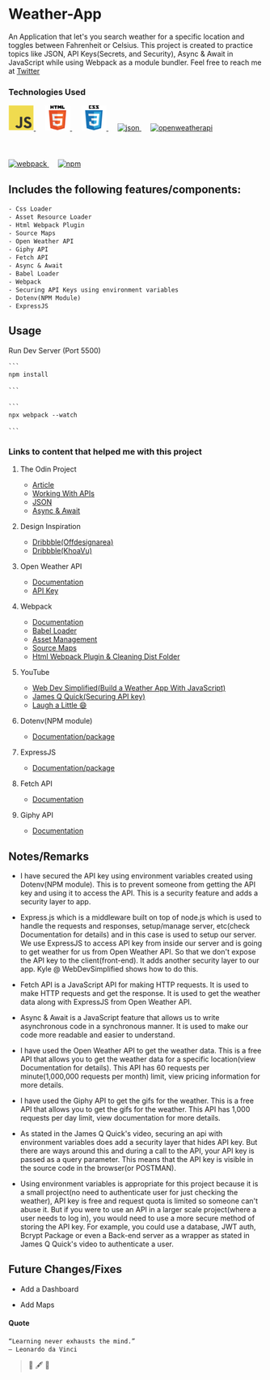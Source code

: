# Weather-App


<!-- ![This is an image]() -->


An Application that let's you search weather for a specific location and toggles between Fahrenheit or Celsius. This project is created to practice topics like JSON, API Keys(Secrets, and Security), Async & Await in JavaScript while using Webpack as a module bundler. Feel free to reach me at [Twitter](https://twitter.com/hmjatt/)


<!-- [Live Preview]() -->


### Technologies Used

<a href="https://developer.mozilla.org/en-US/docs/Web/JavaScript" target="_blank" rel="noreferrer"> <img src="https://raw.githubusercontent.com/devicons/devicon/master/icons/javascript/javascript-original.svg" alt="javascript" width="50" height="50"/> </a>  &emsp;   <a href="https://www.w3.org/html/" target="_blank" rel="noreferrer"> <img src="https://raw.githubusercontent.com/devicons/devicon/master/icons/html5/html5-original-wordmark.svg" alt="html5" width="50" height="50"/> </a>  &emsp;   <a href="https://www.w3schools.com/css/" target="_blank" rel="noreferrer"> <img src="https://raw.githubusercontent.com/devicons/devicon/master/icons/css3/css3-original-wordmark.svg" alt="css3" width="50" height="50"/> </a> &emsp; <a href="https://www.json.org/" target="_blank" rel="noreferrer"> <img src="https://upload.wikimedia.org/wikipedia/commons/c/c9/JSON_vector_logo.svg" alt="json" width="50" height="50"/> </a>  &emsp;  <a href="https://openweathermap.org/" target="_blank" rel="noreferrer"> <img src="https://openweathermap.org/themes/openweathermap/assets/vendor/owm/img/icons/logo_60x60.png" alt="openweatherapi" width="60" height="60"/> </a>


<a href="https://webpack.js.org/" target="_blank" rel="noreferrer"> <img style="margin-top:40px;" src="https://raw.githubusercontent.com/webpack/media/master/logo/logo-on-white-bg.svg" alt="webpack" width="180" height="100"/> </a>  &emsp;   <a href="https://www.npmjs.com/" target="_blank" rel="noreferrer"> <img style="margin-top:20px;" src="https://raw.githubusercontent.com/npm/logos/master/npm%20logo/npm-logo-red.svg" alt="npm" width="120" height="70"/> </a>


## Includes the following features/components:

    - Css Loader
    - Asset Resource Loader
	- Html Webpack Plugin
    - Source Maps
	- Open Weather API
	- Giphy API
	- Fetch API
	- Async & Await
	- Babel Loader
	- Webpack
	- Securing API Keys using environment variables
	- Dotenv(NPM Module)
	- ExpressJS


## Usage

Run Dev Server (Port 5500)

    ```
    npm install

    ```

    ```
    npx webpack --watch

    ```

### Links to content that helped me with this project

1. The Odin Project
    - [Article](https://www.theodinproject.com/lessons/node-path-javascript-weather-app)
    - [Working With APIs](https://www.theodinproject.com/lessons/node-path-javascript-working-with-apis)
    - [JSON](https://www.theodinproject.com/lessons/node-path-javascript-json)
    - [Async & Await](https://www.theodinproject.com/lessons/node-path-javascript-async-and-await)

2. Design Inspiration
	- [Dribbble(Offdesignarea)](https://dribbble.com/shots/15661680-Weather-App)
	- [Dribbble(KhoaVu)](https://dribbble.com/shots/15138732-Weather-app)
	
3. Open Weather API
	- [Documentation](https://openweathermap.org/api)
	- [API Key](https://openweathermap.org/appid)

4. Webpack
	- [Documentation](https://webpack.js.org/concepts/)
	- [Babel Loader](https://webpack.js.org/loaders/babel-loader/#root)
	- [Asset Management](https://webpack.js.org/guides/asset-management/)
	- [Source Maps](https://webpack.js.org/configuration/devtool/)
	- [Html Webpack Plugin & Cleaning Dist Folder ](https://webpack.js.org/guides/output-management/)

5. YouTube
	- [Web Dev Simplified(Build a Weather App With JavaScript)](https://www.youtube.com/watch?v=QH2-TGUlwu4)
	- [James Q Quick(Securing API key)](https://www.youtube.com/watch?v=QH2-TGUlwu4)
	- [Laugh a Little :smile:](https://www.youtube.com/watch?v=QH2-TGUlwu4)

6. Dotenv(NPM module)
	- [Documentation/package](https://www.npmjs.com/package/dotenv)

7. ExpressJS
	- [Documentation/package](https://expressjs.com/en/api.html)

8. Fetch API
	- [Documentation](https://developer.mozilla.org/en-US/docs/Web/API/Fetch_API)

9. Giphy API
	- [Documentation](https://developers.giphy.com/docs/api#quick-start-guide)


## Notes/Remarks

- I have secured the API key using environment variables created using Dotenv(NPM module). This is to prevent someone from getting the API key and using it to access the API. This is a security feature and adds a security layer to app.

- Express.js which is a middleware built on top of node.js which is used to handle the requests and responses, setup/manage server, etc(check Documentation for details) and in this case is used to setup our server. We use ExpressJS to access API key from inside our server and is going to get weather for us from Open Weather API. So that we don't expose the API key to the client(front-end). It adds another security layer to our app. Kyle @ WebDevSimplified shows how to do this.

- Fetch API is a JavaScript API for making HTTP requests. It is used to make HTTP requests and get the response. It is used to get the weather data along with ExpressJS from Open Weather API.

- Async & Await is a JavaScript feature that allows us to write asynchronous code in a synchronous manner. It is used to make our code more readable and easier to understand.

- I have used the Open Weather API to get the weather data. This is a free API that allows you to get the weather data for a specific location(view Documentation for details). This API has 60 requests per minute(1,000,000 requests per month) limit, view pricing information for more details.

- I have used the Giphy API to get the gifs for the weather. This is a free API that allows you to get the gifs for the weather. This API has 1,000 requests per day limit, view documentation for more details.

- As stated in the James Q Quick's video, securing an api with environment variables does add a security layer that hides API key. But there are ways around this and during a call to the API, your API key is passed as a query parameter. This means that the API key is visible in the source code in the browser(or POSTMAN).

- Using environment variables is appropriate for this project because it is a small project(no need to authenticate user for just checking the weather), API key is free and request quota is limited so someone can't abuse it. But if you were to use an API in a larger scale project(where a user needs to log in), you would need to use a more secure method of storing the API key. For example, you could use a database, JWT auth, Bcrypt Package or even a Back-end server as a wrapper as stated in James Q Quick's video to authenticate a user.

## Future Changes/Fixes

- Add a Dashboard

- Add Maps

#### Quote

    “Learning never exhausts the mind.”
    — Leonardo da Vinci
>  	
> :notebook_with_decorative_cover: :fountain_pen: :love_you_gesture:
